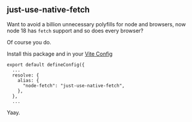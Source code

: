 ## just-use-native-fetch

Want to avoid a billion unnecessary polyfills for node and browsers, now node 18 has `fetch` support and so does every browser? 

Of course you do.

Install this package and in your [Vite Config](https://vitejs.dev/config/shared-options.html#resolve-alias)

```
export default defineConfig({
  ...
  resolve: {
    alias: {
      "node-fetch": "just-use-native-fetch",
    },
  },
  ...
```

Yaay.
